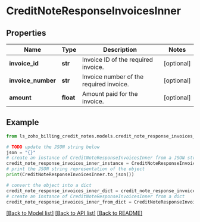 # CreditNoteResponseInvoicesInner


## Properties

Name | Type | Description | Notes
------------ | ------------- | ------------- | -------------
**invoice_id** | **str** | Invoice ID of the required invoice. | [optional] 
**invoice_number** | **str** | Invoice number of the required invoice. | [optional] 
**amount** | **float** | Amount paid for the invoice. | [optional] 

## Example

```python
from ls_zoho_billing_credit_notes.models.credit_note_response_invoices_inner import CreditNoteResponseInvoicesInner

# TODO update the JSON string below
json = "{}"
# create an instance of CreditNoteResponseInvoicesInner from a JSON string
credit_note_response_invoices_inner_instance = CreditNoteResponseInvoicesInner.from_json(json)
# print the JSON string representation of the object
print(CreditNoteResponseInvoicesInner.to_json())

# convert the object into a dict
credit_note_response_invoices_inner_dict = credit_note_response_invoices_inner_instance.to_dict()
# create an instance of CreditNoteResponseInvoicesInner from a dict
credit_note_response_invoices_inner_from_dict = CreditNoteResponseInvoicesInner.from_dict(credit_note_response_invoices_inner_dict)
```
[[Back to Model list]](../README.md#documentation-for-models) [[Back to API list]](../README.md#documentation-for-api-endpoints) [[Back to README]](../README.md)


